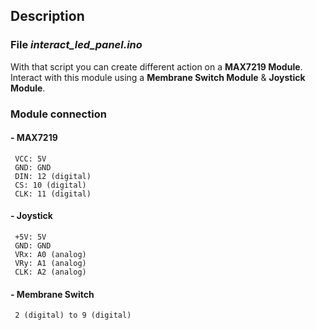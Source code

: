 ## Description

### File *interact_led_panel.ino*

With that script you can create different action on a **MAX7219 Module**.
Interact with this module using a **Membrane Switch Module** & **Joystick Module**.

### Module connection
#### - MAX7219
	 VCC: 5V
	 GND: GND
	 DIN: 12 (digital)
	 CS: 10 (digital)
	 CLK: 11 (digital)

#### - Joystick
	 +5V: 5V
	 GND: GND
	 VRx: A0 (analog)
	 VRy: A1 (analog)
	 CLK: A2 (analog)

#### - Membrane Switch
	 2 (digital) to 9 (digital)
